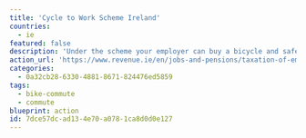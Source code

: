```yaml
---
title: 'Cycle to Work Scheme Ireland'
countries:
  - ie
featured: false
description: 'Under the scheme your employer can buy a bicycle and safety equipment for you, up to €1,000 per bicycle and safety equipment.'
action_url: 'https://www.revenue.ie/en/jobs-and-pensions/taxation-of-employer-benefits/cycle-to-work-scheme.aspx'
categories:
  - 0a32cb28-6330-4881-8671-824476ed5859
tags:
  - bike-commute
  - commute
blueprint: action
id: 7dce57dc-ad13-4e70-a078-1ca8d0d0e127
---
```

